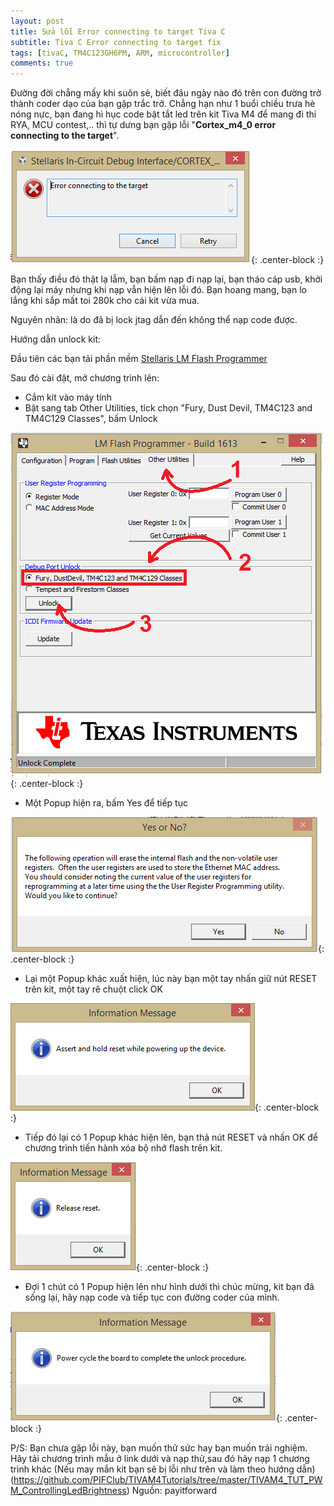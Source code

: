 ```yaml
---
layout: post
title: Sửa lỗi Error connecting to target Tiva C
subtitle: Tiva C Error connecting to target fix
tags: [tivaC, TM4C123GH6PM, ARM, microcontroller]
comments: true
---
```

Đường đời chẳng mấy khi suôn sẻ, biết đâu ngày nào đó trên con đường trở thành coder dạo của bạn gặp trắc trở.
Chẳng hạn như 1 buổi chiều trưa hè nóng nực, bạn đang hì hục code bật tắt led trên kit Tiva M4 để mang đi thi RYA, MCU contest,.. thì tự dưng bạn gặp lỗi "**Cortex_m4_0 error connecting to the target**".

![TivaC-error-connecting](/img/TivaC-error-connecting/Error-connecting-to-the-target-tiva-c.png){: .center-block :}

Bạn thấy điều đó thật lạ lẫm, bạn bấm nạp đi nạp lại, bạn tháo cáp usb, khởi động lại máy nhưng khi nạp vẫn hiện lên lỗi đó. Bạn hoang mang, bạn lo lắng khi sắp mất toi 280k cho cái kit vừa mua.

Nguyên nhân: là do đã bị lock jtag dẫn đến không thể nạp code được.

Hướng dẫn unlock kit:

Đầu tiên các bạn tải phần mềm [Stellaris LM Flash Programmer](http://www.ti.com/tool/lmflashprogrammer)

Sau đó cài đặt, mở chương trình lên:
- Cắm kit vào máy tính
- Bật sang tab Other Utilities, tick chọn "Fury, Dust Devil, TM4C123 and TM4C129 Classes", bấm Unlock

![LM-Flash-Programmer](/img/TivaC-error-connecting/LM-Flash-Programmer-1.png){: .center-block :}

- Một Popup hiện ra, bấm Yes để tiếp tục

![LM-Flash-Programmer](/img/TivaC-error-connecting/LM-Flash-Programmer-2.png){: .center-block :}

- Lại một Popup khác xuất hiện, lúc này bạn một tay nhấn giữ nút RESET trên kit, một tay rê chuột click OK

![LM-Flash-Programmer](/img/TivaC-error-connecting/LM-Flash-Programmer-3.png){: .center-block :}

- Tiếp đó lại có 1 Popup khác hiện lên, bạn thả nút RESET và nhấn OK để chương trình tiến hành xóa bộ nhớ flash trên kit.

![LM-Flash-Programmer](/img/TivaC-error-connecting/LM-Flash-Programmer-4.png){: .center-block :}

- Đợi 1 chút có 1 Popup hiện lên như hình dưới thì chúc mừng, kit bạn đã sống lại, hãy nạp code và tiếp tục con đường coder của mình.

![LM-Flash-Programmer](/img/TivaC-error-connecting/LM-Flash-Programmer-5.png){: .center-block :}

P/S: Bạn chưa gặp lỗi này, bạn muốn thử sức hay bạn muốn trải nghiệm. Hãy tải chương trình mẫu ở link dưới và nạp thử,sau đó hãy nạp 1 chương trình khác (Nếu may mắn kit bạn sẽ bị lỗi như trên và làm theo hướng dẫn)
(https://github.com/PIFClub/TIVAM4Tutorials/tree/master/TIVAM4_TUT_PWM_ControllingLedBrightness)
Nguồn: payitforward
